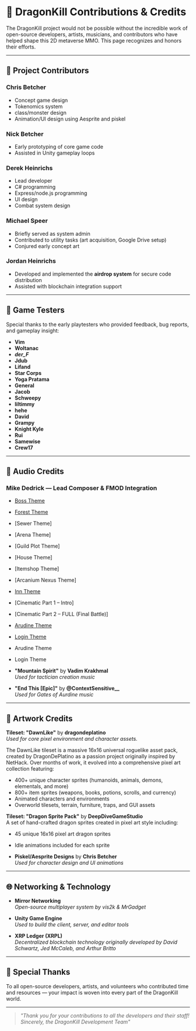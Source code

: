 # 🙏 DragonKill Contributions & Credits

The DragonKill project would not be possible without the incredible work of open-source developers, artists, musicians, and contributors who have helped shape this 2D metaverse MMO. This page recognizes and honors their efforts.

---
## 👥 Project Contributors

### **Chris Betcher**  
- Concept game design  
- Tokenomics system  
- class/monster design 
- Animation/UI design using Aesprite and piskel

### **Nick Betcher**  
- Early prototyping of core game code  
- Assisted in Unity gameplay loops

### **Derek Heinrichs**  
- Lead developer
- C# programming
- Express/node.js programming
- UI design
- Combat system design

### **Michael Speer**  
- Briefly served as system admin 
- Contributed to utility tasks (art acquisition, Google Drive setup)  
- Conjured early concept art

### **Jordan Heinrichs**  
- Developed and implemented the **airdrop system** for secure code distribution  
- Assisted with blockchain integration support

---

## 🧪 Game Testers

Special thanks to the early playtesters who provided feedback, bug reports, and gameplay insight:

- **Vim**  
- **Woltanac**  
- **_der_F_**
- **Jdub**
- **Lifand**
- **Star Corps**  
- **Yoga Pratama**
- **General**
- **Jacob**
- **Schweepy**
- **liltimmy**
- **hehe**
- **David**
- **Grampy**
- **Knight Kyle**
- **Rui**
- **Samewise**
- **Crew17**

---


## 🎵 Audio Credits

### Mike Dedrick — Lead Composer & FMOD Integration
- [Boss Theme](https://on.soundcloud.com/MCCbpbmyWEqYwhO13A)
- [Forest Theme](https://on.soundcloud.com/77QX8iWKtOQqTPDCO5)
- [Sewer Theme]
- [Arena Theme]
- [Guild Plot Theme]
- [House Theme]
- [Itemshop Theme]
- [Arcanium Nexus Theme]
- [Inn Theme](https://on.soundcloud.com/RCmY0wMGuYZc7v0uZa)
- [Cinematic Part 1 – Intro]
- [Cinematic Part 2 – FULL (Final Battle)]
- [Arudine Theme](https://on.soundcloud.com/MCCbpbmyWEqYwhO13A)
- [Login Theme](https://on.soundcloud.com/fGGWD5O9EByDBkmWBD)

- Arudine Theme  
- Login Theme  

- **"Mountain Spirit"** by **Vadim Krakhmal**  
  _Used for tactician creation music_

- **"End This [Epic]"** by **@ContextSensitive__**  
  _Used for Gates of Aurdine music_

---

## 🎨 Artwork Credits
  **Tileset: "DawnLike"** by **dragondeplatino**  
  _Used for core pixel environment and character assets._

  The DawnLike tileset is a massive 16x16 universal roguelike asset pack, created by DragonDePlatino as a passion project originally inspired by NetHack. Over months of work, it evolved into a comprehensive pixel art collection featuring:

  - 400+ unique character sprites (humanoids, animals, demons, elementals, and more)
  - 800+ item sprites (weapons, books, potions, scrolls, and currency)
  - Animated characters and environments
  - Overworld tilesets, terrain, furniture, traps, and GUI assets

  **Tileset: "Dragon Sprite Pack"** by **DeepDiveGameStudio**  
    A set of hand-crafted dragon sprites created in pixel art style including:
    
  - 45 unique 16x16 pixel art dragon sprites
  - Idle animations included for each sprite


- **Piskel/Aesprite Designs** by **Chris Betcher**  
  _Used for character design and UI animations_

---

## 🌐 Networking & Technology

- **Mirror Networking**  
  _Open-source multiplayer system by vis2k & MrGadget_

- **Unity Game Engine**  
  _Used to build the client, server, and editor tools_

- **XRP Ledger (XRPL)**  
  _Decentralized blockchain technology originally developed by David Schwartz, Jed McCaleb, and Arthur Britto_

---

## 💚 Special Thanks

To all open-source developers, artists, and volunteers who contributed time and resources — your impact is woven into every part of the DragonKill world.

---

> _"Thank you for your contributions to all the developers and their staff!_  
> _Sincerely, the DragonKill Development Team"_
